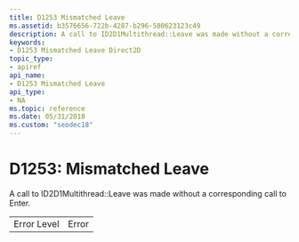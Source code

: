 ```yaml
---
title: D1253 Mismatched Leave
ms.assetid: b3576656-722b-4287-b296-580623123c49
description: A call to ID2D1Multithread::Leave was made without a corresponding call to Enter.
keywords:
- D1253 Mismatched Leave Direct2D
topic_type:
- apiref
api_name:
- D1253 Mismatched Leave
api_type:
- NA
ms.topic: reference
ms.date: 05/31/2018
ms.custom: "seodec18"
---
```


# D1253: Mismatched Leave

A call to ID2D1Multithread::Leave was made without a corresponding call to Enter.



|             |       |
|-------------|-------|
| Error Level | Error |



 

 

 




